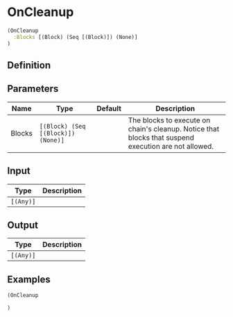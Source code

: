 # OnCleanup

```clojure
(OnCleanup
  :Blocks [(Block) (Seq [(Block)]) (None)]
)
```

## Definition


## Parameters
| Name | Type | Default | Description |
|------|------|---------|-------------|
| Blocks | `[(Block) (Seq [(Block)]) (None)]` |  | The blocks to execute on chain's cleanup. Notice that blocks that suspend execution are not allowed. |


## Input
| Type | Description |
|------|-------------|
| `[(Any)]` |  |


## Output
| Type | Description |
|------|-------------|
| `[(Any)]` |  |


## Examples

```clojure
(OnCleanup

)
```
